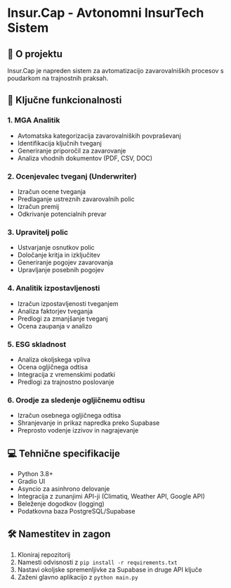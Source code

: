 # Insur.Cap - Avtonomni InsurTech Sistem

## 🎯 O projektu
Insur.Cap je napreden sistem za avtomatizacijo zavarovalniških procesov s poudarkom na trajnostnih praksah.

## 🚀 Ključne funkcionalnosti

### 1. MGA Analitik
- Avtomatska kategorizacija zavarovalniških povpraševanj
- Identifikacija ključnih tveganj
- Generiranje priporočil za zavarovanje
- Analiza vhodnih dokumentov (PDF, CSV, DOC)

### 2. Ocenjevalec tveganj (Underwriter)
- Izračun ocene tveganja
- Predlaganje ustreznih zavarovalnih polic
- Izračun premij
- Odkrivanje potencialnih prevar

### 3. Upravitelj polic
- Ustvarjanje osnutkov polic
- Določanje kritja in izključitev
- Generiranje pogojev zavarovanja
- Upravljanje posebnih pogojev

### 4. Analitik izpostavljenosti
- Izračun izpostavljenosti tveganjem
- Analiza faktorjev tveganja
- Predlogi za zmanjšanje tveganj
- Ocena zaupanja v analizo

### 5. ESG skladnost
- Analiza okoljskega vpliva
- Ocena ogljičnega odtisa
- Integracija z vremenskimi podatki
- Predlogi za trajnostno poslovanje

### 6. Orodje za sledenje ogljičnemu odtisu
- Izračun osebnega ogljičnega odtisa
- Shranjevanje in prikaz napredka preko Supabase
- Preprosto vodenje izzivov in nagrajevanje

## 💻 Tehnične specifikacije
- Python 3.8+
- Gradio UI
- Asyncio za asinhrono delovanje
- Integracija z zunanjimi API-ji (Climatiq, Weather API, Google API)
- Beleženje dogodkov (logging)
- Podatkovna baza PostgreSQL/Supabase

## 🛠️ Namestitev in zagon
1. Kloniraj repozitorij
2. Namesti odvisnosti z `pip install -r requirements.txt`
3. Nastavi okoljske spremenljivke za Supabase in druge API ključe
4. Zaženi glavno aplikacijo z `python main.py`
